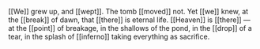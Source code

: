 [[We]] grew up, and [[wept]]. The tomb [[moved]] not. Yet [[we]] knew, at the [[break]] of dawn, that [[there]] is eternal life. [[Heaven]] is [[there]] — at the [[point]] of breakage, in the shallows of the pond, in the [[drop]] of a tear, in the splash of [[inferno]] taking everything as sacrifice.